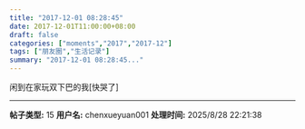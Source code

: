 ```yaml
---
title: "2017-12-01 08:28:45"
date: 2017-12-01T11:00:00+08:00
draft: false
categories: ["moments","2017","2017-12"]
tags: ["朋友圈","生活记录"]
summary: "2017-12-01 08:28:45..."
---
```


闲到在家玩双下巴的我[快哭了]

---

**帖子类型:** 15
**用户名:** chenxueyuan001
**处理时间:** 2025/8/28 22:21:38